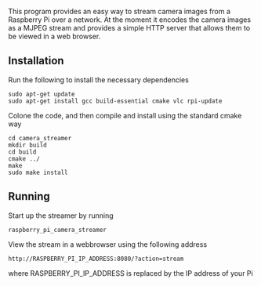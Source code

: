 This program provides an easy way to stream camera images from a Raspberry Pi
over a network. At the moment it encodes the camera images as a MJPEG stream
and provides a simple HTTP server that allows them to be viewed in a web
browser.

Installation
------------

Run the following to install the necessary dependencies

    sudo apt-get update
    sudo apt-get install gcc build-essential cmake vlc rpi-update


Colone the code, and then compile and install using the standard cmake way

    cd camera_streamer
    mkdir build
    cd build
    cmake ../
    make
    sudo make install

Running
-------

Start up the streamer by running

    raspberry_pi_camera_streamer

View the stream in a webbrowser using the following address

    http://RASPBERRY_PI_IP_ADDRESS:8080/?action=stream

where RASPBERRY_PI_IP_ADDRESS is replaced by the IP address of your Pi
